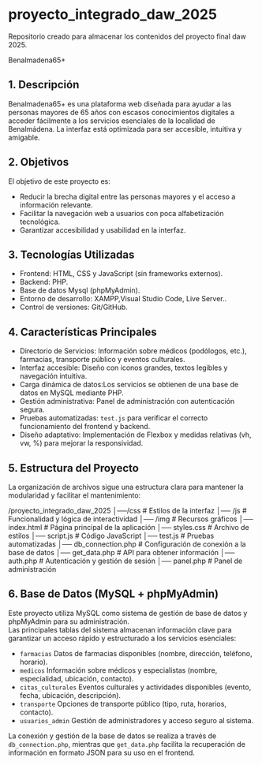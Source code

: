 # proyecto_integrado_daw_2025
Repositorio creado para almacenar los contenidos del proyecto final daw 2025.

Benalmadena65+

## 1. Descripción
Benalmadena65+ es una plataforma web diseñada para ayudar a las personas mayores de 65 años con escasos conocimientos digitales a acceder fácilmente a los servicios esenciales de la localidad de Benalmádena. 
La interfaz está optimizada para ser accesible, intuitiva y amigable.

## 2. Objetivos
El objetivo de este proyecto es:

- Reducir la brecha digital entre las personas mayores y el acceso a información relevante.
- Facilitar la navegación web a usuarios con poca alfabetización tecnológica.
- Garantizar accesibilidad y usabilidad en la interfaz.

## 3. Tecnologías Utilizadas
- Frontend: HTML, CSS y JavaScript (sin frameworks externos).
- Backend: PHP.
- Base de datos Mysql (phpMyAdmin).
- Entorno de desarrollo: XAMPP,Visual Studio Code, Live Server..
- Control de versiones: Git/GitHub.

## 4. Características Principales
- Directorio de Servicios: Información sobre médicos (podólogos, etc.), farmacias, transporte público y eventos culturales.  
- Interfaz accesible: Diseño con iconos grandes, textos legibles y navegación intuitiva.  
- Carga dinámica de datos:Los servicios se obtienen de una base de datos en MySQL mediante PHP.  
- Gestión administrativa: Panel de administración con autenticación segura.  
- Pruebas automatizadas: `test.js` para verificar el correcto funcionamiento del frontend y backend.  
- Diseño adaptativo: Implementación de Flexbox y medidas relativas (vh, vw, %) para mejorar la responsividad.  

## 5. Estructura del Proyecto  
La organización de archivos sigue una estructura clara para mantener la modularidad y facilitar el mantenimiento:

/proyecto_integrado_daw_2025
│──/css # Estilos de la interfaz 
│── /js # Funcionalidad y lógica de interactividad 
│── /img # Recursos gráficos 
│── index.html # Página principal de la aplicación 
│── styles.css # Archivo de estilos 
│── script.js # Código JavaScript 
│── test.js # Pruebas automatizadas 
│── db_connection.php # Configuración de conexión a la base de datos 
│── get_data.php # API para obtener información 
│── auth.php # Autenticación y gestión de sesión 
│── panel.php # Panel de administración

## 6. Base de Datos (MySQL + phpMyAdmin)  

Este proyecto utiliza MySQL como sistema de gestión de base de datos y phpMyAdmin para su administración.  
Las principales tablas del sistema almacenan información clave para garantizar un acceso rápido y estructurado a los servicios esenciales:  

- `farmacias`  Datos de farmacias disponibles (nombre, dirección, teléfono, horario).  
- `medicos`  Información sobre médicos y especialistas (nombre, especialidad, ubicación, contacto).  
- `citas_culturales` Eventos culturales y actividades disponibles (evento, fecha, ubicación, descripción).  
- `transporte`  Opciones de transporte público (tipo, ruta, horarios, contacto).  
- `usuarios_admin`  Gestión de administradores y acceso seguro al sistema.  

La conexión y gestión de la base de datos se realiza a través de `db_connection.php`, mientras que `get_data.php` facilita la recuperación de información en formato JSON para su uso en el frontend.  
